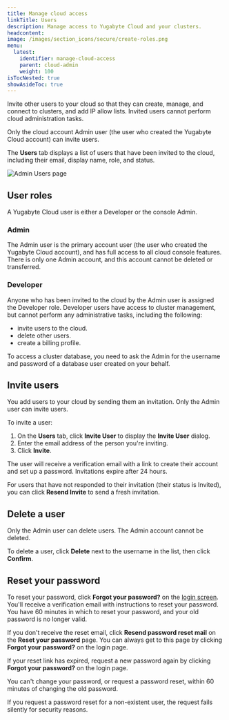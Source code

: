 ```yaml
---
title: Manage cloud access
linkTitle: Users
description: Manage access to Yugabyte Cloud and your clusters.
headcontent:
image: /images/section_icons/secure/create-roles.png
menu:
  latest:
    identifier: manage-cloud-access
    parent: cloud-admin
    weight: 100
isTocNested: true
showAsideToc: true
---
```


Invite other users to your cloud so that they can create, manage, and connect to clusters, and add IP allow lists. Invited users cannot perform cloud administration tasks.

Only the cloud account Admin user (the user who created the Yugabyte Cloud account) can invite users. 

The **Users** tab displays a list of users that have been invited to the cloud, including their email, display name, role, and status.

![Admin Users page](/images/yb-cloud/cloud-admin-users.png)

## User roles

A Yugabyte Cloud user is either a Developer or the console Admin.

### Admin

The Admin user is the primary account user (the user who created the Yugabyte Cloud account), and has full access to all cloud console features. There is only one Admin account, and this account cannot be deleted or transferred.

### Developer

Anyone who has been invited to the cloud by the Admin user is assigned the Developer role. Developer users have access to cluster management, but cannot perform any administrative tasks, including the following:

- invite users to the cloud.
- delete other users.
- create a billing profile. 

To access a cluster database, you need to ask the Admin for the username and password of a database user created on your behalf.

## Invite users

You add users to your cloud by sending them an invitation. Only the Admin user can invite users.

To invite a user:

1. On the **Users** tab, click **Invite User** to display the **Invite User** dialog.
1. Enter the email address of the person you're inviting.
1. Click **Invite**.

The user will receive a verification email with a link to create their account and set up a password. Invitations expire after 24 hours.

For users that have not responded to their invitation (their status is Invited), you can click **Resend Invite** to send a fresh invitation. 

## Delete a user

Only the Admin user can delete users. The Admin account cannot be deleted.

To delete a user, click **Delete** next to the username in the list, then click **Confirm**.

## Reset your password

To reset your password, click **Forgot your password?** on the [login screen](https://cloud.yugabyte.com/login). You'll receive a verification email with instructions to reset your password. You have 60 minutes in which to reset your password, and your old password is no longer valid.

If you don't receive the reset email, click **Resend password reset mail** on the **Reset your password** page. You can always get to this page by clicking **Forgot your password?** on the login page.

If your reset link has expired, request a new password again by clicking **Forgot your password?** on the login page.

You can't change your password, or request a password reset, within 60 minutes of changing the old password.

If you request a password reset for a non-existent user, the request fails silently for security reasons.

<!--
## View user details

The user details include a note that the credentials give admin access to the Yugabyte database, the username, and the password. 
Click **INFO** under **Actions** for the user whose details you want to see.
To see the password, click **Show password**. Click **Close** when finished.
-->

